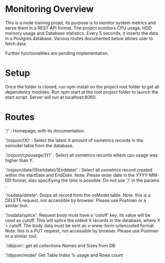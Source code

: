 # Monitoring Overview

This is a node training projet, its purpose is to monitor system metrics and serve them in a REST API format.
The project monitors CPU usage, HDD memory usage and Database statistics. 
Every 5 seconds, it inserts the data in a Postgres database. 
Various routes documented below allows user to fetch data. 

Further functionalities are pending implementation. 

# Setup

Once the folder is cloned, run npm install on the project root folder to get all dependency modules. 
Run npm start at the root project folder to launch the start script. 
Server will run at localhost:8060.

# Routes

'/' : Homepage, with its documentation.

'/osjson/(X)' : Select the latest X amount of osmetrics records in the osmodel table from the database.

'/osjson/cpuusage/(Y)' : Select all osmetrics records where cpu usage was higher than Y.

'/osjson/date/(Startdate)/(Enddate)' : Select all osmetrics record created within the startDate and EndDate.
Note: Please enter date in the YYYY-MM-DD format, also specifiying the time is possible. Do not use '/' in the params . 

'/osdata/delete': Drops all record from the osModel table.
Note: this is a DELETE request, not accessible by browser. Please use Postman or a similar tool.

'/osdata/splice': Request body must have a 'cutoff' key, its value will be used as cutoff. This will splice the oldest X records in the database, where X = cutoff. The body data must be sent as x-www-form-urlencoded format.
Note: this is a PUT request, not accessible by browser. Please use Postman or a similar tool.

'/dbjson': get all collections Names and Sizes from DB

'/dbjson/model' Get Table Index % usage and Rows count


